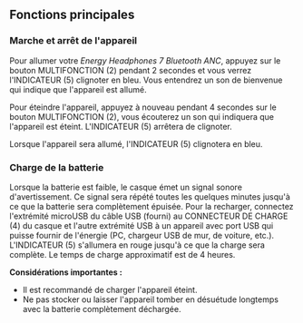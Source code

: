 ## Fonctions principales

### Marche et arrêt de l'appareil

Pour allumer votre *Energy Headphones 7 Bluetooth ANC*, appuyez sur le bouton MULTIFONCTION (2) pendant 2 secondes et vous verrez l'INDICATEUR (5) clignoter en bleu. Vous entendrez un son de bienvenue qui indique que l'appareil est allumé.

Pour éteindre l'appareil, appuyez à nouveau pendant 4 secondes sur le bouton MULTIFONCTION (2), vous écouterez un son qui indiquera que l'appareil est éteint. L'INDICATEUR (5) arrêtera de clignoter.

Lorsque l'appareil sera allumé, l'INDICATEUR (5) clignotera en bleu.

### Charge de la batterie

Lorsque la batterie est faible, le casque émet un signal sonore d'avertissement. Ce signal sera répété toutes les quelques minutes jusqu'à ce que la batterie sera complètement épuisée. Pour la recharger, connectez l'extrémité microUSB du câble USB (fourni) au CONNECTEUR DE CHARGE (4) du casque et l'autre extrémité USB à un appareil avec port USB qui puisse fournir de l'énergie (PC, chargeur USB de mur, de voiture, etc.). L'INDICATEUR (5) s'allumera en rouge jusqu'à ce que la charge sera complète. Le temps de charge approximatif est de 4 heures.


**Considérations importantes :** 

- Il est recommandé de charger l'appareil éteint. 
- Ne pas stocker ou laisser l'appareil tomber en désuétude longtemps avec la batterie complètement déchargée.
